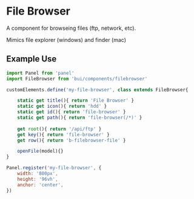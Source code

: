 File Browser
===============

A component for browseing files (ftp, network, etc).

Mimics file explorer (windows) and finder (mac)

## Example Use
```js
import Panel from 'panel'
import FileBrowser from 'bui/components/filebrowser'

customElements.define('my-file-browser', class extends FileBrowser{

    static get title(){ return 'File Browser' }
	static get icon(){ return 'hdd' }
    static get id(){ return 'file-browser' }
    static get path(){ return 'file-browser(/*)' }
    
    get root(){ return '/api/ftp' }
    get key(){ return 'file-browser' }
    get row(){ return 'b-filebrowser-file' }

    openFile(model){}
}

Panel.register('my-file-browser', {
    width: '800px',
    height: '96vh',
    anchor: 'center',
})
```